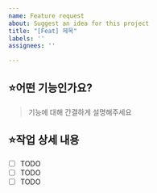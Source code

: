 ```yaml
---
name: Feature request
about: Suggest an idea for this project
title: "[Feat] 제목"
labels: ''
assignees: ''

---
```


## ⭐어떤 기능인가요?

> 기능에 대해 간결하게 설명해주세요

## ⭐작업 상세 내용

- [ ] TODO
- [ ] TODO
- [ ] TODO
